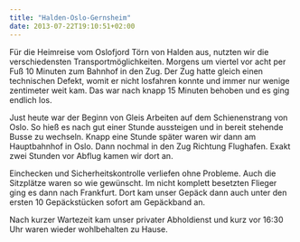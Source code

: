 ```yaml
---
title: "Halden-Oslo-Gernsheim"
date: 2013-07-22T19:10:51+02:00
---
```

Für die Heimreise vom Oslofjord Törn von Halden aus, nutzten wir die verschiedensten Transportmöglichkeiten. Morgens um viertel vor acht per Fuß 10 Minuten zum Bahnhof in den Zug. Der Zug hatte gleich einen technischen Defekt, womit er nicht losfahren konnte und immer nur wenige zentimeter weit kam. Das war nach knapp 15 Minuten behoben und es ging endlich los.

Just heute war der Beginn von Gleis Arbeiten auf dem Schienenstrang von Oslo. So hieß es nach gut einer Stunde aussteigen und in bereit stehende Busse zu wechseln. Knapp eine Stunde später waren wir dann am Hauptbahnhof in Oslo. Dann nochmal in den Zug Richtung Flughafen. Exakt zwei Stunden vor Abflug kamen wir dort an.

Einchecken und Sicherheitskontrolle verliefen ohne Probleme. Auch die Sitzplätze waren so wie gewünscht. Im nicht komplett besetzten Flieger ging es dann nach Frankfurt. Dort kam unser Gepäck dann auch unter den ersten 10 Gepäckstücken sofort am Gepäckband an.

Nach kurzer Wartezeit kam unser privater Abholdienst und kurz vor 16:30 Uhr waren wieder wohlbehalten zu Hause.